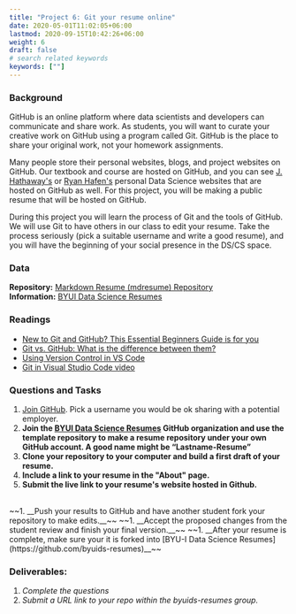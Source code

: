 ```yaml
---
title: "Project 6: Git your resume online"
date: 2020-05-01T11:02:05+06:00
lastmod: 2020-09-15T10:42:26+06:00
weight: 6
draft: false
# search related keywords
keywords: [""]
---
```


### Background

GitHub is an online platform where data scientists and developers can communicate and share work. As students, you will want to curate your creative work on GitHub using a program called Git. GitHub is the place to share your original work, not your homework assignments.  

Many people store their personal websites, blogs, and project websites on GitHub.  Our textbook and course are hosted on GitHub, and you can see [J. Hathaway's](http://jhathaway.io/) or [Ryan Hafen's](https://ryanhafen.com/) personal Data Science websites that are hosted on GitHub as well. For this project, you will be making a public resume that will be hosted on GitHub.

During this project you will learn the process of Git and the tools of GitHub. We will use Git to have others in our class to edit your resume.  Take the process seriously (pick a suitable username and write a good resume), and you will have the beginning of your social presence in the DS/CS space. 

### Data

__Repository:__ [Markdown Resume (mdresume) Repository](https://github.com/byuids-resumes/mdresume)   
__Information:__ [BYUI Data Science Resumes](https://github.com/byuids-resumes)


### Readings

- [New to Git and GitHub? This Essential Beginners Guide is for you](https://www.analyticsvidhya.com/blog/2020/05/git-github-essential-guide-beginners/)
- [Git vs. GitHub: What is the difference between them?](https://www.theserverside.com/video/Git-vs-GitHub-What-is-the-difference-between-them#:~:text=The%20key%20difference%20between%20Git,and%20upload%20or%20download%20resources.)
- [Using Version Control in VS Code](https://code.visualstudio.com/docs/editor/versioncontrol)
- [Git in Visual Studio Code video](https://www.youtube.com/watch?v=wMqukSKYcvU)



<!-- http://www.cs.cornell.edu/courses/cs4411/2020sp/schedule/slides/02-Git.pdf -->

### Questions and Tasks

1. [Join GitHub](https://github.com/join). Pick a username you would be ok sharing with a potential employer.
1. __Join the [BYUI Data Science Resumes](https://posit.byui.edu/github_orgs/) GitHub organization and use the template repository to make a resume repository  under your own GitHub account. A good name might be “Lastname-Resume”__
1. __Clone your repository to your computer and build a first draft of your resume.__
1. __Include a link to your resume in the "About" page.__
1. __Submit the live link to your resume's website hosted in Github.__
<br>
~~1. __Push your results to GitHub and have another student fork your repository to make edits.__~~
~~1. __Accept the proposed changes from the student review and finish your final version.__~~
~~1. __After your resume is complete, make sure your it is forked into [BYU-I Data Science Resumes](https://github.com/byuids-resumes)__~~

### Deliverables:

1. _Complete the questions_
1. _Submit a URL link to your repo within the byuids-resumes group._

